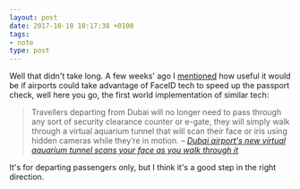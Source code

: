 ```yaml
---
layout: post
date: 2017-10-10 10:17:38 +0100
tags:
- note
type: post
---
```


Well that didn't take long. A few weeks' ago I [mentioned](/46023) how useful it would be if airports could take advantage of FaceID tech to speed up the passport check, well here you go, the first world implementation of similar tech:

> Travellers departing from Dubai will no longer need to pass through any sort of security clearance counter or e-gate, they will simply walk through a virtual aquarium tunnel that will scan their face or iris using hidden cameras while they’re in motion.
> <cite>– [Dubai airport's new virtual aquarium tunnel scans your face as you walk through it](https://www.thenational.ae/uae/transport/dubai-airport-s-new-virtual-aquarium-tunnel-scans-your-face-as-you-walk-through-it-1.665406)</cite>

It's for departing passengers only, but I think it's a good step in the right direction.
